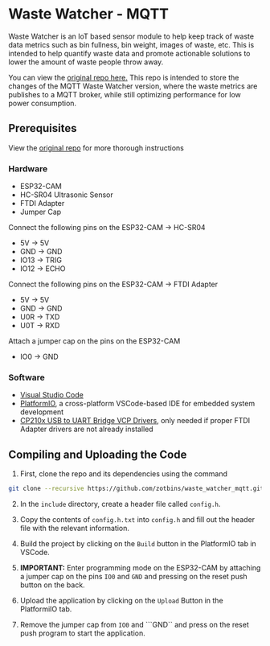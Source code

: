 # Waste Watcher - MQTT

Waste Watcher is an IoT based sensor module to help keep track of waste data metrics such as bin fullness, bin weight, images of waste, etc. This is intended to help quantify waste data and promote actionable solutions to lower the amount of waste people throw away.

You can view the [original repo here.](https://github.com/zotbins/waste_watcher) This repo is intended to store the changes of the MQTT Waste Watcher version, where the waste metrics are publishes to a MQTT broker, while still optimizing performance for low power consumption.

## Prerequisites
View the [original repo](https://github.com/zotbins/waste_watcher/blob/release-v0/guide/guide.md) for more thorough instructions

### Hardware
- ESP32-CAM
- HC-SR04 Ultrasonic Sensor
- FTDI Adapter
- Jumper Cap

Connect the following pins on the ESP32-CAM -> HC-SR04
- 5V -> 5V
- GND -> GND
- IO13 -> TRIG
- IO12 -> ECHO

Connect the following pins on the ESP32-CAM -> FTDI Adapter
- 5V -> 5V
- GND -> GND
- U0R -> TXD
- U0T -> RXD

Attach a jumper cap on the pins on the ESP32-CAM
- IO0 -> GND

### Software
- [Visual Studio Code](https://code.visualstudio.com/)
- [PlatformIO](https://platformio.org/), a cross-platform VSCode-based IDE for embedded system development
- [CP210x USB to UART Bridge VCP Drivers](https://www.silabs.com/developers/usb-to-uart-bridge-vcp-drivers), only needed if proper FTDI Adapter drivers are not already installed

## Compiling and Uploading the Code

1. First, clone the repo and its dependencies using the command
```bash
git clone --recursive https://github.com/zotbins/waste_watcher_mqtt.git
```

2. In the ```include``` directory, create a header file called ```config.h```.

3. Copy the contents of ```config.h.txt``` into ```config.h``` and fill out the header file with the relevant information.

4. Build the project by clicking on the ```Build``` button in the PlatformIO tab in VSCode.

5. **IMPORTANT:** Enter programming mode on the ESP32-CAM by attaching a jumper cap on the pins ```IO0``` and ```GND``` and pressing on the reset push button on the back.

6. Upload the application by clicking on the ```Upload``` Button in the PlatformiIO tab.

7. Remove the jumper cap from ```IO0``` and ```GND`` and press on the reset push program to start the application.